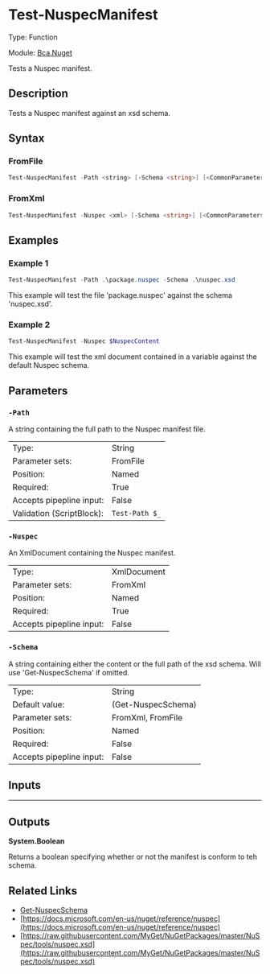 # Test-NuspecManifest
Type: Function

Module: [Bca.Nuget](../ReadMe.md)

Tests a Nuspec manifest.
## Description
Tests a Nuspec manifest against an xsd schema.
## Syntax
### FromFile
```powershell
Test-NuspecManifest -Path <string> [-Schema <string>] [<CommonParameters>]
```
### FromXml
```powershell
Test-NuspecManifest -Nuspec <xml> [-Schema <string>] [<CommonParameters>]
```
## Examples
### Example 1
```powershell
Test-NuspecManifest -Path .\package.nuspec -Schema .\nuspec.xsd
```
This example will test the file 'package.nuspec' against the schema 'nuspec.xsd'.
### Example 2
```powershell
Test-NuspecManifest -Nuspec $NuspecContent
```
This example will test the xml document contained in a variable against the default Nuspec schema.
## Parameters
### `-Path`
A string containing the full path to the Nuspec manifest file.

| | |
|:-|:-|
|Type:|String|
|Parameter sets:|FromFile|
|Position:|Named|
|Required:|True|
|Accepts pipepline input:|False|
|Validation (ScriptBlock):|` Test-Path $_ `|

### `-Nuspec`
An XmlDocument containing the Nuspec manifest.

| | |
|:-|:-|
|Type:|XmlDocument|
|Parameter sets:|FromXml|
|Position:|Named|
|Required:|True|
|Accepts pipepline input:|False|

### `-Schema`
A string containing either the content or the full path of the xsd schema.
Will use 'Get-NuspecSchema' if omitted.

| | |
|:-|:-|
|Type:|String|
|Default value:|(Get-NuspecSchema)|
|Parameter sets:|FromXml, FromFile|
|Position:|Named|
|Required:|False|
|Accepts pipepline input:|False|

## Inputs
****


## Outputs
**System.Boolean**

Returns a boolean specifying whether or not the manifest is conform to teh schema.
## Related Links
- [Get-NuspecSchema](Get-NuspecSchema.md)
- [https://docs.microsoft.com/en-us/nuget/reference/nuspec](https://docs.microsoft.com/en-us/nuget/reference/nuspec)
- [https://raw.githubusercontent.com/MyGet/NuGetPackages/master/NuSpec/tools/nuspec.xsd](https://raw.githubusercontent.com/MyGet/NuGetPackages/master/NuSpec/tools/nuspec.xsd)
